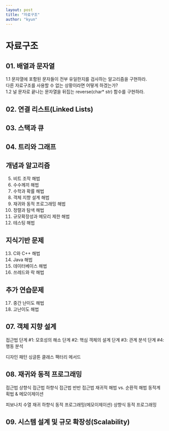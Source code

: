 ```yaml
---
layout: post
title: "자료구조"
author: "kyun"
---
```


# 자료구조

## 01. 배열과 문자열
1.1 문자열에 포함된 문자들이 전부 유일한지를 검사하는 알고리즘을 구현하라.    
        다른 자료구조를 사용할 수 없는 상황이라면 어떻게 하겠는가?  
1.2 널 문자로 끝나는 문자열을 뒤집는 reverse(char* str) 함수를 구현하라.

## 02. 연결 리스트(Linked Lists)
## 03. 스택과 큐
## 04. 트리와 그래프

## 개념과 알고리즘
5. 비트 조작 해법
6. 수수께끼 해법
7. 수학과 확률 해법
8. 객체 지향 설계 해법
9. 재귀와 동적 프로그래밍 해법
10. 정렬과 탐색 해법
11. 규모확장성과 메모리 제한 해법
12. 테스팅 해법

## 지식기반 문제
13. C와 C++ 해법
14. Java 해법
15. 데이터베이스 해법
16. 쓰레드와 락 해법

## 추가 연습문제
17. 중간 난이도 해법
18. 고난이도 해법

## 07. 객체 지향 설계

접근법
단계 #1: 모호성의 해소
단계 #2: 핵심 객체의 설계
단계 #3: 관계 분석
단계 #4: 행동 분석

디자인 패턴
싱글톤 클래스
팩터리 메서드


## 08. 재귀와 동적 프로그래밍

접근법
상향식 접근법
하향식 접근법
반반 접근법
재귀적 해법 vs. 순환적 해법
동적계획법 & 메모이제이션

피보나치 수열
재귀
하향식 동적 프로그래밍(메모이제이션)
상향식 동적 프로그래밍


## 09. 시스템 설계 및 규모 확장성(Scalability)


